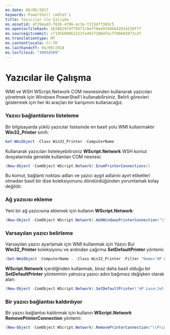 ```yaml
---
ms.date: 06/05/2017
keywords: PowerShell cmdlet'i
title: Yazıcılar ile Çalışma
ms.assetid: 4f29ead3-f83b-4706-ac3e-f2154ff38dc5
ms.openlocfilehash: 5638629fdf79371c8eff9ee9194b642034250fff
ms.sourcegitcommit: cf195b090b3223fa4917206dfec7f0b603873cdf
ms.translationtype: MT
ms.contentlocale: tr-TR
ms.lasthandoff: 04/09/2018
ms.locfileid: "30954509"
---
```

# <a name="working-with-printers"></a>Yazıcılar ile Çalışma

WMI ve WSH WScript.Network COM nesnesinden kullanarak yazıcıları yönetmek için Windows PowerShell'i kullanabilirsiniz. Belirli görevleri göstermek için her iki araçları bir karışımını kullanacağız.

### <a name="listing-printer-connections"></a>Yazıcı bağlantılarını listeleme

Bir bilgisayarda yüklü yazıcılar listesinde en basit yolu WMI kullanmaktır **Win32_Printer** sınıfı:

```powershell
Get-WmiObject -Class Win32_Printer -ComputerName
```

Kullanarak yazıcıları listeleyebilirsiniz **WScript.Network** WSH komut dosyalarında genelde kullanılan COM nesnesi:

```powershell
(New-Object -ComObject WScript.Network).EnumPrinterConnections()
```

Bu komut, bağlantı noktası adları ve yazıcı aygıt adlarını ayırt etiketleri olmadan basit bir dize koleksiyonunu döndürdüğünden yorumlamak kolay değildir.

### <a name="adding-a-network-printer"></a>Ağ yazıcısı ekleme

Yeni bir ağ yazıcısına eklemek için kullanın **WScript.Network**:

```powershell
(New-Object -ComObject WScript.Network).AddWindowsPrinterConnection("\\Printserver01\Xerox5")
```

### <a name="setting-a-default-printer"></a>Varsayılan yazıcı belirleme

Varsayılan yazıcı ayarlamak için WMI kullanmak için Yazıcı Bul **Win32_Printer** koleksiyonu ve ardından çağırma **SetDefaultPrinter** yöntemi:

```powershell
(Get-WmiObject -ComputerName . -Class Win32_Printer -Filter "Name='HP LaserJet 5Si'").SetDefaultPrinter()
```

**WScript.Network** içerdiğinden kullanmak, biraz daha basit olduğu bir **SetDefaultPrinter** yönteminin yalnızca yazıcı adını bağımsız değişken olarak alan:

```powershell
(New-Object -ComObject WScript.Network).SetDefaultPrinter('HP LaserJet 5Si')
```

### <a name="removing-a-printer-connection"></a>Bir yazıcı bağlantısı kaldırılıyor

Bir yazıcı bağlantısı kaldırmak için kullanın **WScript.Network RemovePrinterConnection** yöntemi:

```powershell
(New-Object -ComObject WScript.Network).RemovePrinterConnection("\\Printserver01\Xerox5")
```